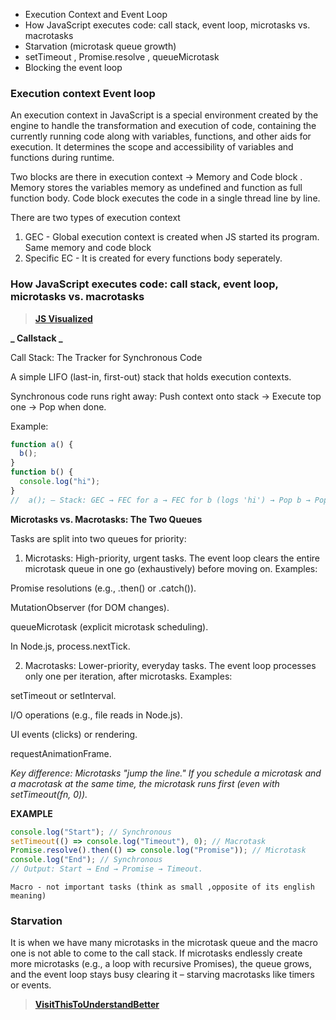 - Execution Context and Event Loop
- How JavaScript executes code: call stack, event loop, microtasks vs. macrotasks
- Starvation (microtask queue growth)
- setTimeout , Promise.resolve , queueMicrotask
- Blocking the event loop

### Execution context Event loop

An execution context in JavaScript is a special environment created by the engine to handle the transformation and execution of code, containing the currently running code along with variables, functions, and other aids for execution. It determines the scope and accessibility of variables and functions during runtime.

Two blocks are there in execution context -> Memory and Code block . Memory stores the variables memory as undefined and function as full function body. Code block executes the code in a single thread line by line.

There are two types of execution context

1. GEC - Global execution context is created when JS started its program. Same memory and code block
2. Specific EC - It is created for every functions body seperately.

### How JavaScript executes code: call stack, event loop, microtasks vs. macrotasks

> **[JS Visualized](https://youtu.be/eiC58R16hb8?si=l6QKHCQicOws9aA-)**

**_ Callstack _**

Call Stack: The Tracker for Synchronous Code

A simple LIFO (last-in, first-out) stack that holds execution contexts.

Synchronous code runs right away: Push context onto stack → Execute top one → Pop when done.

Example:

```js
function a() {
  b();
}
function b() {
  console.log("hi");
}
//  a(); – Stack: GEC → FEC for a → FEC for b (logs 'hi') → Pop b → Pop a → Pop GEC.
```

**Microtasks vs. Macrotasks: The Two Queues**

Tasks are split into two queues for priority:

1. Microtasks: High-priority, urgent tasks. The event loop clears the entire microtask queue in one go (exhaustively) before moving on. Examples:

Promise resolutions (e.g., .then() or .catch()).

MutationObserver (for DOM changes).

queueMicrotask (explicit microtask scheduling).

In Node.js, process.nextTick.

2. Macrotasks: Lower-priority, everyday tasks. The event loop processes only one per iteration, after microtasks. Examples:

setTimeout or setInterval.

I/O operations (e.g., file reads in Node.js).

UI events (clicks) or rendering.

requestAnimationFrame.

_Key difference: Microtasks "jump the line." If you schedule a microtask and a macrotask at the same time, the microtask runs first (even with setTimeout(fn, 0))._

**EXAMPLE**

```js
console.log("Start"); // Synchronous
setTimeout(() => console.log("Timeout"), 0); // Macrotask
Promise.resolve().then(() => console.log("Promise")); // Microtask
console.log("End"); // Synchronous
// Output: Start → End → Promise → Timeout.
```

`Macro - not important tasks (think as small ,opposite of its english meaning)`

### Starvation

It is when we have many microtasks in the microtask queue and the macro one is not able to come to the call stack. If microtasks endlessly create more microtasks (e.g., a loop with recursive Promises), the queue grows, and the event loop stays busy clearing it – starving macrotasks like timers or events.

> **[VisitThisToUnderstandBetter](https://www.jsv9000.app/)**
